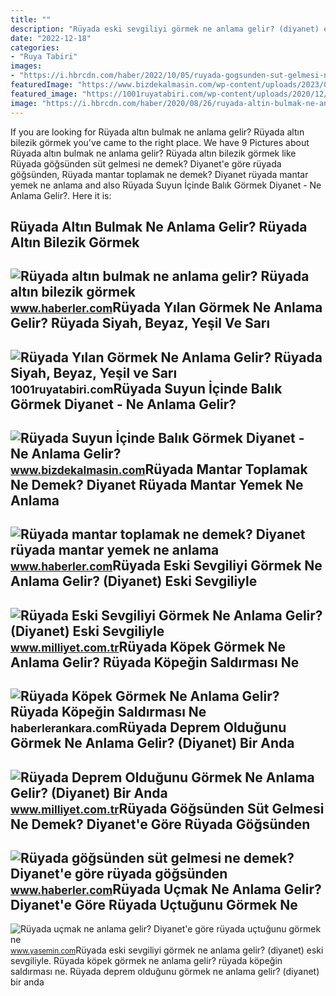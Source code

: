 ```yaml
---
title: ""
description: "Rüyada eski sevgiliyi görmek ne anlama gelir? (diyanet) eski sevgiliyle"
date: "2022-12-18"
categories:
- "Ruya Tabiri"
images:
- "https://i.hbrcdn.com/haber/2022/10/05/ruyada-gogsunden-sut-gelmesi-ne-anlama-gelir-15335330_6420_amp.jpg"
featuredImage: "https://www.bizdekalmasin.com/wp-content/uploads/2023/04/Ruyada-Suyun-Icinde-Balik-Gormek-Diyanet.jpg"
featured_image: "https://1001ruyatabiri.com/wp-content/uploads/2020/12/ruyada-yilan-gormek-ne-anlama-gelir-ruyada-siyah-beyaz-yesil-ve-sari-yilan-gormenin-diyanet-tabiri.jpg"
image: "https://i.hbrcdn.com/haber/2020/08/26/ruyada-altin-bulmak-ne-anlama-gelir-ruyada-altin-13540471_1424_amp.jpg"
---
```


If you are looking for Rüyada altın bulmak ne anlama gelir? Rüyada altın bilezik görmek you've came to the right place. We have 9 Pictures about Rüyada altın bulmak ne anlama gelir? Rüyada altın bilezik görmek like Rüyada göğsünden süt gelmesi ne demek? Diyanet'e göre rüyada göğsünden, Rüyada mantar toplamak ne demek? Diyanet rüyada mantar yemek ne anlama and also Rüyada Suyun İçinde Balık Görmek Diyanet - Ne Anlama Gelir?. Here it is:

Rüyada Altın Bulmak Ne Anlama Gelir? Rüyada Altın Bilezik Görmek
----------------------------------------------------------------

 ![Rüyada altın bulmak ne anlama gelir? Rüyada altın bilezik görmek](https://i.hbrcdn.com/haber/2020/08/26/ruyada-altin-bulmak-ne-anlama-gelir-ruyada-altin-13540471_1424_amp.jpg) <small>www.haberler.com</small>Rüyada Yılan Görmek Ne Anlama Gelir? Rüyada Siyah, Beyaz, Yeşil Ve Sarı
-----------------------------------------------------------------------

 ![Rüyada Yılan Görmek Ne Anlama Gelir? Rüyada Siyah, Beyaz, Yeşil ve Sarı](https://1001ruyatabiri.com/wp-content/uploads/2020/12/ruyada-yilan-gormek-ne-anlama-gelir-ruyada-siyah-beyaz-yesil-ve-sari-yilan-gormenin-diyanet-tabiri.jpg) <small>1001ruyatabiri.com</small>Rüyada Suyun İçinde Balık Görmek Diyanet - Ne Anlama Gelir?
-----------------------------------------------------------

 ![Rüyada Suyun İçinde Balık Görmek Diyanet - Ne Anlama Gelir?](https://www.bizdekalmasin.com/wp-content/uploads/2023/04/Ruyada-Suyun-Icinde-Balik-Gormek-Diyanet.jpg) <small>www.bizdekalmasin.com</small>Rüyada Mantar Toplamak Ne Demek? Diyanet Rüyada Mantar Yemek Ne Anlama
----------------------------------------------------------------------

 ![Rüyada mantar toplamak ne demek? Diyanet rüyada mantar yemek ne anlama](https://i.hbrcdn.com/haber/2021/03/30/ruyada-mantar-toplamak-ne-demek-diyanet-ruyada-14030005_2795_amp.jpg) <small>www.haberler.com</small>Rüyada Eski Sevgiliyi Görmek Ne Anlama Gelir? (Diyanet) Eski Sevgiliyle
-----------------------------------------------------------------------

 ![Rüyada Eski Sevgiliyi Görmek Ne Anlama Gelir? (Diyanet) Eski Sevgiliyle](https://i2.milimaj.com/i/milliyet/75/0x0/61a7743a86b24a0f203e8929.jpg) <small>www.milliyet.com.tr</small>Rüyada Köpek Görmek Ne Anlama Gelir? Rüyada Köpeğin Saldırması Ne
-----------------------------------------------------------------

 ![Rüyada Köpek Görmek Ne Anlama Gelir? Rüyada Köpeğin Saldırması Ne](https://static.daktilo.com/sites/415/uploads/2021/09/08/ruyada-kopek-gormek-ne-anlama-gelir-neye-isarettir-6449-1631096590.jpg) <small>haberlerankara.com</small>Rüyada Deprem Olduğunu Görmek Ne Anlama Gelir? (Diyanet) Bir Anda
-----------------------------------------------------------------

 ![Rüyada Deprem Olduğunu Görmek Ne Anlama Gelir? (Diyanet) Bir Anda](https://i2.milimaj.com/i/milliyet/75/0x0/61a77a8e86b24a0f203e89a3.jpg) <small>www.milliyet.com.tr</small>Rüyada Göğsünden Süt Gelmesi Ne Demek? Diyanet'e Göre Rüyada Göğsünden
----------------------------------------------------------------------

 ![Rüyada göğsünden süt gelmesi ne demek? Diyanet'e göre rüyada göğsünden](https://i.hbrcdn.com/haber/2022/10/05/ruyada-gogsunden-sut-gelmesi-ne-anlama-gelir-15335330_6420_amp.jpg) <small>www.haberler.com</small>Rüyada Uçmak Ne Anlama Gelir? Diyanet'e Göre Rüyada Uçtuğunu Görmek Ne
----------------------------------------------------------------------

 ![Rüyada uçmak ne anlama gelir? Diyanet'e göre rüyada uçtuğunu görmek ne](https://i12.haber7.net/haber/haber7/photos/2021/16/ruyada_ucmak_ne_anlama_gelir_diyanete_gore_ruyada_uctugunu_gormek_ne_demek_ruyada_havalanmak_1619221522_3423.jpg) <small>www.yasemin.com</small>Rüyada eski sevgiliyi görmek ne anlama gelir? (diyanet) eski sevgiliyle. Rüyada köpek görmek ne anlama gelir? rüyada köpeğin saldırması ne. Rüyada deprem olduğunu görmek ne anlama gelir? (diyanet) bir anda

